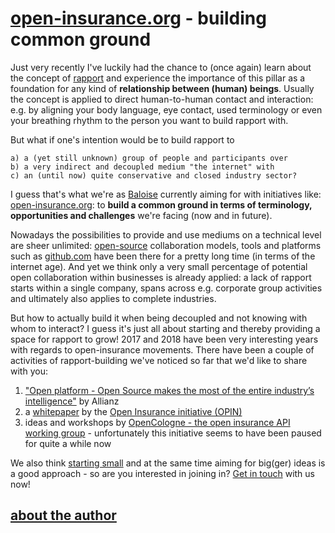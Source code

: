# [open-insurance.org](https://open-insurance.org) - building common ground

Just very recently I've luckily had the chance to (once again) learn about the concept of [rapport](https://en.wikipedia.org/wiki/rapport) and experience the importance of this pillar as a foundation for any kind of **relationship between (human) beings**. Usually the concept is applied to direct human-to-human contact and interaction: e.g. by aligning your body language, eye contact, used terminology or even your breathing rhythm to the person you want to build rapport with.

But what if one's intention would be to build rapport to 
```
a) a (yet still unknown) group of people and participants over 
b) a very indirect and decoupled medium "the internet" with
c) an (until now) quite conservative and closed industry sector? 
```

I guess that's what we're as [Baloise](https://www.baloise.com) currently aiming for with initiatives like: [open-insurance.org](https://open-insurance.org): to **build a common ground in terms of terminology, opportunities and challenges** we're facing (now and in future).

Nowadays the possibilities to provide and use mediums on a technical level are sheer unlimited: [open-source](https://en.wikipedia.org/wiki/open_source) collaboration models, tools and platforms such as [github.com](https://github.com/baloise) have been there for a pretty long time (in terms of the internet age). And yet we think only a very small percentage of potential open collaboration within businesses is already applied: a lack of rapport starts within a single company, spans across e.g. corporate group activities and ultimately also applies to complete industries.

But how to actually build it when being decoupled and not knowing with whom to interact? I guess it's just all about starting and thereby providing a space for rapport to grow! 2017 and 2018 have been very interesting years with regards to open-insurance movements. There have been a couple of activities of rapport-building we've noticed so far that we'd like to share with you:

1) ["Open platform - Open Source makes the most of the entire industry’s intelligence"](https://www.allianz.com/en/press/news/business/insurance/180129-allianz-sets-up-open-platform.html) by Allianz
2) a [whitepaper](https://github.com/OpenInsurance/whitepaper#open-insurance) by the [Open Insurance initiative (OPIN)](https://openinsurance.io)
3) ideas and workshops by [OpenCologne - the open insurance API working group](http://deliverythinking.com/insurance-to-stay/) - unfortunately this initiative seems to have been paused for quite a while now

We also think [starting small](https://github.com/baloise/open-source#our-goals) and at the same time aiming for big(ger) ideas is a good approach - so are you interested in joining in? [Get in touch](mailto:Group.CH_Open-Source@baloise.ch) with us now!



## [about the author](http://www.mtiede.de)
